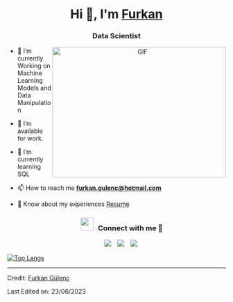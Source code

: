 <h1 align="center">Hi 👋, I'm <a href="https://100rabhcsmc.github.io/Me.io/" target="blank">
Furkan</a></h1>
<h3 align="center">Data Scientist </h3>

<a target="_blank" align="center">
  <img align="right" top="500" height="300" width="400" alt="GIF" src="https://media.giphy.com/media/SWoSkN6DxTszqIKEqv/giphy.gif">
</a>

- 🌱 I’m currently Working on Machine Learning Models and Data Manipulation

- 🤝 I’m available for work.

- 🌱 I’m currently learning SQL

* 📫 How to reach me **furkan.gulenc@hotmail.com**

* 📄 Know about my experiences <a href="https://github.com/FurkanGulenc/resume/blob/c67cf9124ca35fe0604e012a0708430c7f07ee51/CV_FurkanGulenc.pdf" target="blank">Resume</a>
  <br/>
  <h3 align="center" > <img src="https://media.giphy.com/media/iY8CRBdQXODJSCERIr/giphy.gif" width="30" height="30" style="margin-right: 10px;">Connect with me 🤝 </h3>

<p align="center">

 <div align="center"  class="icons-social" style="margin-left: 10px;">
        <a style="margin-left: 10px;"  target="_blank" href="https://www.linkedin.com/in/furkan-g%C3%BClen%C3%A7-6b70a2189/">
			<img src="https://img.icons8.com/doodle/40/000000/linkedin--v2.png"></a>
        <a style="margin-left: 10px;" target="_blank" href="https://github.com/FurkanGulenc">
		<img src="https://img.icons8.com/doodle/40/000000/github--v1.png"></a>
        <a style="margin-left: 10px;" target="_blank" href="https://instagram.com/furkangulencc">
			<img src="https://img.icons8.com/doodle/40/000000/instagram-new--v2.png"></a>
      </div>

</p>

[![Top Langs](https://github-readme-stats-git-masterrstaa-rickstaa.vercel.app/api/top-langs/?username=anuraghazra)](https://github.com/anuraghazra/github-readme-stats)


---

Credit: [Furkan Gülenç](https://github.com/FurkanGulenc)

Last Edited on: 23/06/2023
